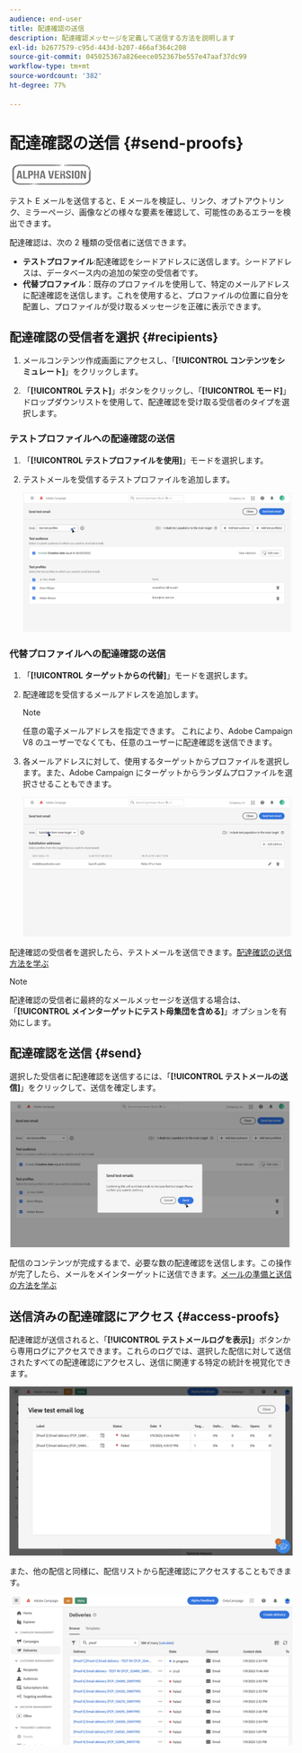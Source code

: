 ```yaml
---
audience: end-user
title: 配達確認の送信
description: 配達確認メッセージを定義して送信する方法を説明します
exl-id: b2677579-c95d-443d-b207-466af364c208
source-git-commit: 045025367a826eece052367be557e47aaf37dc99
workflow-type: tm+mt
source-wordcount: '382'
ht-degree: 77%

---
```


# 配達確認の送信 {#send-proofs}

![](../assets/do-not-localize/badge.png)

テスト E メールを送信すると、E メールを検証し、リンク、オプトアウトリンク、ミラーページ、画像などの様々な要素を確認して、可能性のあるエラーを検出できます。

配達確認は、次の 2 種類の受信者に送信できます。

* **テストプロファイル**:配達確認をシードアドレスに送信します。シードアドレスは、データベース内の追加の架空の受信者です。
* **代替プロファイル**：既存のプロファイルを使用して、特定のメールアドレスに配達確認を送信します。これを使用すると、プロファイルの位置に自分を配置し、プロファイルが受け取るメッセージを正確に表示できます。

## 配達確認の受信者を選択 {#recipients}

1. メールコンテンツ作成画面にアクセスし、「**[!UICONTROL コンテンツをシミュレート]**」をクリックします。

1. 「**[!UICONTROL テスト]**」ボタンをクリックし、「**[!UICONTROL モード]**」ドロップダウンリストを使用して、配達確認を受け取る受信者のタイプを選択します。

<!-- to check: by default, profiles selected in previous screen are pre-selected for proofs. Can add addtitional profiles + remove preselected?-->

### テストプロファイルへの配達確認の送信

1. 「**[!UICONTROL テストプロファイルを使用]**」モードを選択します。

1. テストメールを受信するテストプロファイルを追加します。

   <!--FOR BETA: You can also build an audience to select test profiles based on your own criteria using the **[!UICONTROL Add test audience]** button.-->

   ![](assets/test-profiles-audience.png)

### 代替プロファイルへの配達確認の送信

1. 「**[!UICONTROL ターゲットからの代替]**」モードを選択します。

1. 配達確認を受信するメールアドレスを追加します。

   >[!NOTE]
   >
   >任意の電子メールアドレスを指定できます。 これにより、Adobe Campaign V8 のユーザーでなくても、任意のユーザーに配達確認を送信できます。

1. 各メールアドレスに対して、使用するターゲットからプロファイルを選択します。また、Adobe Campaign にターゲットからランダムプロファイルを選択させることもできます。

   ![](assets/substitution.png)

配達確認の受信者を選択したら、テストメールを送信できます。[配達確認の送信方法を学ぶ](#send)

>[!NOTE]
>
>配達確認の受信者に最終的なメールメッセージを送信する場合は、「**[!UICONTROL メインターゲットにテスト母集団を含める]**」オプションを有効にします。

## 配達確認を送信 {#send}

選択した受信者に配達確認を送信するには、「**[!UICONTROL テストメールの送信]**」をクリックして、送信を確定します。

![](assets/send-proof.png)

配信のコンテンツが完成するまで、必要な数の配達確認を送信します。この操作が完了したら、メールをメインターゲットに送信できます。[メールの準備と送信の方法を学ぶ](../monitor/prepare-send.md)

## 送信済みの配達確認にアクセス {#access-proofs}

配達確認が送信されると、「**[!UICONTROL テストメールログを表示]**」ボタンから専用ログにアクセスできます。これらのログでは、選択した配信に対して送信されたすべての配達確認にアクセスし、送信に関連する特定の統計を視覚化できます。

![](assets/proof-log.png)

また、他の配信と同様に、配信リストから配達確認にアクセスすることもできます。

![](assets/delivery-list.png)
